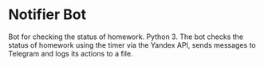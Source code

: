 # Notifier Bot
Bot for checking the status of homework. Python 3. The bot checks the status of homework using the timer via the Yandex API, sends messages to Telegram and logs its actions to a file.